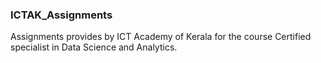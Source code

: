 ### ICTAK_Assignments
Assignments provides by ICT Academy of Kerala for the course Certified specialist in Data Science and Analytics.
